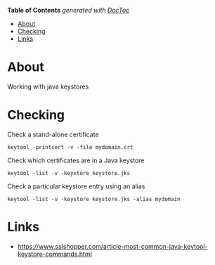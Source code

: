 <!-- START doctoc generated TOC please keep comment here to allow auto update -->
<!-- DON'T EDIT THIS SECTION, INSTEAD RE-RUN doctoc TO UPDATE -->
**Table of Contents**  *generated with [DocToc](https://github.com/thlorenz/doctoc)*

- [About](#about)
- [Checking](#checking)
- [Links](#links)

<!-- END doctoc generated TOC please keep comment here to allow auto update -->

# About

Working with java keystores

# Checking

Check a stand-alone certificate
```
keytool -printcert -v -file mydomain.crt
```

Check which certificates are in a Java keystore
```
keytool -list -v -keystore keystore.jks
```

Check a particular keystore entry using an alias
```
keytool -list -v -keystore keystore.jks -alias mydomain
```

# Links

* https://www.sslshopper.com/article-most-common-java-keytool-keystore-commands.html
